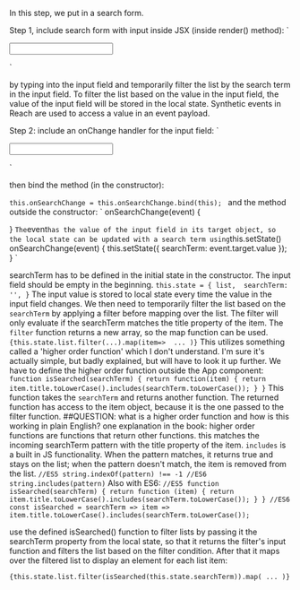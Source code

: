 In this step, we put in a search form. 

Step 1, include search form with input inside JSX (inside render() method): 
`
<form>
    <input type="text" />
</form>
`

by typing into the input field and temporarily filter the list by the search term in the input field. To filter the list based on the value in the input field, the value of the input field will be stored in the local state. Synthetic events in Reach are used to access a value in an event payload. 

Step 2: include an onChange handler for the input field: 
`
<form>
    <input type="text" 
    onChange={this.onSearchChange}
    />
</form>
`

then bind the method (in the constructor): 

`
this.onSearchChange = this.onSearchChange.bind(this); 
`
and the method outside the constructor: 
`
onSearchChange(event) {

}
`
The `event` has the value of the input field in its target object, so the local state can be updated with a search term using `this.setState()`
`
onSearchChange(event) {
    this.setState({ searchTerm: event.target.value });
}
`

searchTerm has to be defined in the initial state in the constructor. The input field should be empty in the beginning. 
`
this.state = {
    list, 
    searchTerm: '',
}
`
The input value is stored to local state every time the value in the input field changes. 
We then need to temporarily filter the list based on the `searchTerm` by applying a filter before mapping over the list. The filter will only evaluate if the searchTerm matches the title property of the item. 
The `filter` function returns a new array, so the map function can be used. 
`
{this.state.list.filter(...).map(item=> 
    ...
)}
`
This utilizes something called a 'higher order function' which I don't understand. I'm sure it's actually simple, but badly explained, but will have to look it up further. 
We have to define the higher order function outside the App component: 
`
function isSearched(searchTerm) {
    return function(item) {
        return item.title.toLowerCase().includes(searchTerm.toLowerCase());
    }
}
`
This function takes the `searchTerm` and returns another function. The returned function has access to the item object, because it is the one passed to the filter function. 
##QUESTION: what is a higher order function and how is this working in plain English? 
one explanation in the book: higher order functions are functions that return other functions. 
this matches the incoming searchTerm pattern with the title property of the item. `includes` is a built in JS functionality. When the pattern matches, it returns true and stays on the list; when the pattern doesn't match, the item is removed from the list. 
`
//ES5
string.indexOf(pattern) !== -1
//ES6
string.includes(pattern)
`
Also with ES6: 
`
//ES5
function isSearched(searchTerm) {
    return function (item) {
        return item.title.toLowerCase().includes(searchTerm.toLowerCase());
    }
}
//ES6
const isSearched = searchTerm => item => 
    item.title.toLowerCase().includes(searchTerm.toLowerCase());
`

use the defined isSearched() function to filter lists by passing it the searchTerm property from the local state, so that it returns the filter's input function and filters the list based on the filter condition. After that it maps over the filtered list to display an element for each list item: 

`
{this.state.list.filter(isSearched(this.state.searchTerm)).map(
    ...
)}
`